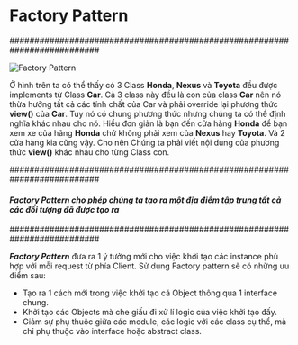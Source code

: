 # Factory Pattern

##########################################################################

![Factory Pattern](https://bitbucket.org/nviethuan/typescript-design-pattern/raw/92e4004ce64fdba9ed21bdde6b5274a1608c8d5b/Creational/FactoryPattern/1cf103c5-5c71-417d-952a-74c1c91df9b9.png "Factory Pattern")


Ở hình trên ta có thể thấy có 3 Class **Honda**, **Nexus** và **Toyota** đều được implements từ Class **Car**. Cả 3 class này đều là con của class **Car** nên nó thừa hưởng tất cả các tính chất của Car và phải override lại phương thức **view()** của **Car**. Tuy nó có chung phương thức nhưng chúng ta có thể định nghĩa khác nhau cho nó. Hiểu đơn giản là bạn đến cửa hàng **Honda** để bạn xem xe của hãng **Honda** chứ không phải xem của **Nexus** hay **Toyota**. Và 2 cửa hàng kia cũng vậy. Cho nên Chúng ta phải viết nội dung của phương thức **view()** khác nhau cho từng Class con.

##########################################################################

#### ***Factory Pattern*** *cho phép chúng ta tạo ra một địa điểm tập trung tất cả các đối tượng đã được tạo ra*

##########################################################################

***Factory Pattern*** đưa ra 1 ý tưởng mới cho việc khởi tạo các instance phù hợp với mỗi request từ phía Client. Sử dụng Factory pattern sẽ có những ưu điểm sau:

* Tạo ra 1 cách mới trong việc khởi tạo cá Object thông qua 1 interface chung.
* Khởi tạo các Objects mà che giấu đi xử lí logic của việc khởi tạo đấy.
* Giảm sự phụ thuộc giữa các module, các logic với các class cụ thể, mà chỉ phụ thuộc vào interface hoặc abstract class.